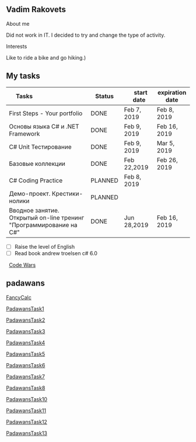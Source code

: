 ## Vadim Rakovets


About me

Did not work in IT. I decided to try and change the type of activity.

Interests

Like to ride a bike and go hiking.)


## My tasks 

Tasks &nbsp; &nbsp; &nbsp;  &nbsp; &nbsp; &nbsp; &nbsp; &nbsp; &nbsp;&nbsp; &nbsp; &nbsp; &nbsp; &nbsp; &nbsp; | Status |&nbsp; &nbsp; &nbsp; start &nbsp; &nbsp; &nbsp; date &nbsp; | expiration date
-------|-------------------|----|----  
First Steps - Your portfolio | DONE | Feb 7, 2019 | Feb 8, 2019 
Основы языка C# и .NET Framework | DONE | Feb 9, 2019 | Feb 16, 2019 
C# Unit Тестирование | DONE | Feb 9, 2019 | Mar 5, 2019
Базовые коллекции  | DONE | Feb 22,2019 | Feb 26, 2019 
C# Coding Practice | PLANNED | Feb 8, 2019 | 
Демо-проект. Крестики-нолики | PLANNED |  | 
Вводное занятие. Открытый on-line тренинг "Программирование на C#" | DONE | Jun 28,2019 | Feb 16, 2019 

- [ ] Raise the level of English
- [ ] Read book andrew troelsen c# 6.0

&nbsp; 
[Code Wars]( https://www.codewars.com/users/Vadim%20Rakovets)
&nbsp; 



## padawans

[FancyCalc ](https://github.com/Vadimvr/FancyCalc)

[PadawansTask1 ](https://github.com/Vadimvr/PadawansTask1)

[PadawansTask2 ](https://github.com/Vadimvr/PadawansTask2)

[PadawansTask3 ](https://github.com/Vadimvr/PadawansTask3)

[PadawansTask4 ](https://github.com/Vadimvr/PadawansTask4)

[PadawansTask5 ](https://github.com/Vadimvr/PadawansTask5)

[PadawansTask6 ](https://github.com/Vadimvr/PadawansTask6)

[PadawansTask7 ](https://github.com/Vadimvr/PadawansTask7)

[PadawansTask8 ](https://github.com/Vadimvr/PadawansTask8)

[PadawansTask10](https://github.com/Vadimvr/PadawansTask10)

[PadawansTask11](https://github.com/Vadimvr/PadawansTask11)

[PadawansTask12](https://github.com/Vadimvr/PadawansTask12)

[PadawansTask13](https://github.com/Vadimvr/PadawansTask13)
